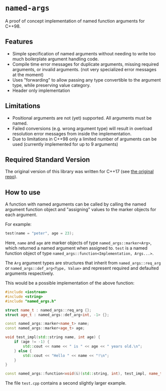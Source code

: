 # `named-args`

A proof of concept implementation of named function arguments for C++98.

## Features

- Simple specification of named arguments without needing to write too much
  boilerplate argument handling code.
- Compile time error messages for duplicate arguments, missing required
  arguments, or invalid arguments. (not very specialized error messages at the
  moment)
- Uses "forwarding" to allow passing any type convertible to the argument type,
  while preserving value category.
- Header only implementation

## Limitations

- Positional arguments are not (yet) supported. All arguments must be named.
- Failed conversions (e.g. wrong argument type) will result in overload
  resolution error messages from inside the implementation.
- Due to limitations in C++98 only a limited number of arguments can be used
  (currently implemented for up to 9 arguments)

## Required Standard Version

The original version of this library was written for C++17 (see
[the original repo](https://github.com/Ferdi265/cxx-named-args)).

## How to use

A function with named arguments can be called by calling the named argument
function object and "assigning" values to the marker objects for each argument.

For example:

```cpp
test(name = "peter", age = 23);
```

Here, `name` and `age` are marker objects of type `named_args::marker<Arg>`,
which returned a named argument when assigned to. `test` is a named function
object of type `named_args::function<Implementation, Args...>`.

The `Arg` argument types are structures that inherit from `named_args::req_arg`
or `named_args::def_arg<Type, Value>` and represent required and defaulted
arguments respectively.

This would be a possible implementation of the above function:

```cpp
#include <iostream>
#include <string>
#include "named_args.h"

struct name_t : named_args::req_arg {};
struct age_t : named_args::def_arg<int, -1> {};

const named_args::marker<name_t> name;
const named_args::marker<age_t> age;

void test_impl(std::string name, int age) {
    if (age != -1) {
        std::cout << name << " is " << age << " years old.\n";
    } else {
        std::cout << "Hello " << name << "!\n";
    }
}

const named_args::function<void(&)(std::string, int), test_impl, name_t, age_t> test;
```

The file `test.cpp` contains a second slightly larger example.
